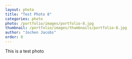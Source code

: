 ```yaml
---
layout: photo
title: "Test Photo 8"
categories: photo
photo: /portfolio/images/portfolio-8.jpg
thumbnail: /portfolio/images/thumbnails/portfolio-8.jpg
author: "Jochen Jacobs"
order: 8
---
```


This is a test photo
